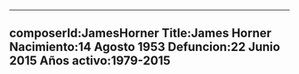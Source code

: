 ---
composerId:JamesHorner
Title:James Horner
Nacimiento:14 Agosto 1953
Defuncion:22 Junio 2015
Años activo:1979-2015
---